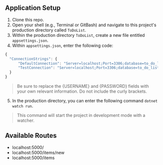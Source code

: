 ## Application Setup

1. Clone this repo.
2. Open your shell (e.g., Terminal or GitBash) and navigate to this project's production directory called `ToDoList`. 
3. Within the production directory `ToDoList`, create a new file entitled `appsettings.json`.
4. Within `appsettings.json`, enter the following code:
```javascript
{
  "ConnectionStrings": {
      "DefaultConnection": "Server=localhost;Port=3306;database=to_do_list_with_mysqlconnector;uid={USERNAME};pwd={PASSWORD};",
      "TestConnection": "Server=localhost;Port=3306;database=to_do_list_with_mysqlconnector_test;uid=root;pwd=epicodus;"
  }
}
```
  > Be sure to replace the {USERNAME} and {PASSWORD} fields with your own relevant information. Do not include the curly brackets.
5. In the production directory, you can enter the following command `dotnet watch run`.
  > This command will start the project in development mode with a watcher.

## Available Routes

* localhost:5000/
* localhost:5000/items/new
* localhost:5000/items